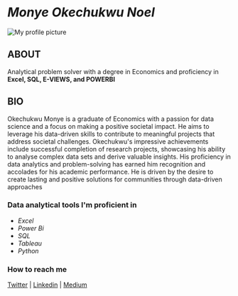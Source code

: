 # ***Monye Okechukwu Noel***

<picture>
 <source media="(prefers-color-scheme: dark)" srcset="https://avatars.githubusercontent.com/u/136334167?s=400&u=e215c035685671bf274ec187ac42e74b84f366d0&v=4">
 <source media="(prefers-color-scheme: light)" srcset="https://avatars.githubusercontent.com/u/136334167?s=400&u=e215c035685671bf274ec187ac42e74b84f366d0&v=4">
 <img alt="My profile picture" src="https://avatars.githubusercontent.com/u/136334167?s=400&u=e215c035685671bf274ec187ac42e74b84f366d0&v=4">
</picture>

## ABOUT
Analytical problem solver with a degree in Economics and proficiency in **Excel, SQL, E-VIEWS, and POWERBI**

## BIO
Okechukwu Monye is a graduate of Economics with a passion for data science and a focus on making a positive societal impact. He aims to leverage his data-driven skills to contribute to meaningful projects that address societal challenges. Okechukwu's impressive achievements include successful completion of research projects, showcasing his ability to analyse complex data sets and derive valuable insights. His proficiency in data analytics and problem-solving has earned him recognition and accolades for his academic performance. He is driven by the desire to create lasting and positive solutions for communities through data-driven approaches

### Data analytical tools I'm proficient in
- *Excel*
- *Power Bi*
- *SQL*
- *Tableau*
- *Python*

### How to reach me
[Twitter](https://twitter.com/noelshalom?s=21&t=sXwbGlpc_k7j4lyPl5Vy_Q) |
[Linkedin](https://www.linkedin.com/in/okechukwu-monye) |
[Medium](https://noelshalom14.medium.com/)
